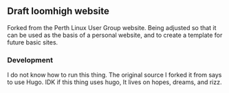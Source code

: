 ## Draft loomhigh website
Forked from the Perth Linux User Group website. Being adjusted so that it can be used as the basis of a personal website, and to create a template for future basic sites.

### Development

I do not know how to run this thing. The original source I forked it from says to use Hugo. IDK if this thing uses hugo, It lives on hopes, dreams, and rizz.
